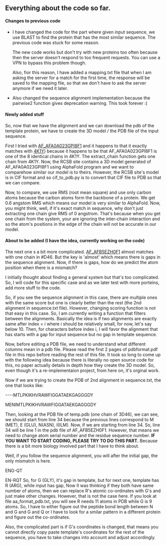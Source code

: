 ## Everything about the code so far.

#### Changes to previous code

* I have changed the code for the part where given input sequence, we use BLAST to find the protein that has the most similar sequence. The previous code was stuck for some reason.
  
  The new code works but don't try with new proteins too often because then the server doesn't respond to too frequent requests. You can use a VPN to bypass this problem though.
  
  Also,  fior this reason, I have added a mapping.txt file that when I am asking the server for a match for the first time, the response will be saved to the mapping file, so that we don't have to ask the server anymore if we need it later.

* Also changed the sequence alignment implementation because the pairwise2 function gives deprecation warning. This took forever :(
  
  
  

#### Newly added stuff

So, now that we have the alignment and we can download the pdb of the template protein, we have to create the 3D model / the PDB file of the input sequence.

First I tried with [AF_AFA0A023GPI8F1](https://www.rcsb.org/structure/AF_AFA0A023GPI8F1) and it happens to that it exactly matches with [4K1Y](https://www.rcsb.org/structure/4K1Y)) because it happens to be that AF_AFA0A023GPI8F1 is one of the 8 identical chains in 4K1Y. The extract_chain function gets one chain from 4K1Y. Now, the RCSB site contains a 3D model generated of AF_AFA0A023GPI8F1 using AlphaFold program and we want to comparehow similar our model is to theirs. However, the RCSB site's model is in CIF format and so cif_to_pdb.py is to convert that CIF file to PDB so that we can compare.

Now, to compare, we use RMS (root mean square) and use only carbon atoms because the carbon atoms form the backbone of a protein. We get 0.6 angstom RMS which means our model is very similar to AlphaFold. Now, you might think, well, if it's exact match in sequence, why don't just extracting one chain give RMS of 0 angstrom. That's because when you get one chain from the system, your are ignoring the inter-chain interaction and so the atom's positions in the edge of the chain will not be accurate in our model.

#### About to be added (I have the idea, currently working on the code)

The next one s a bit more complicated. [AF_AFB5EZH0F1](https://www.rcsb.org/structure/AF_AFB5EZH0F1) almost matches with one chain in #D46. But the key is 'almost' which means there is gaps in the sequence alignment. Now, if there is gaps, how do we predict the atom position when there is a mismatch?

I initially thought about finding a general system but that's too complicated. So, I will code for this specific case and as we later test with more porteins, add more stuff to the code.

So, if you see the sequence alignment in this case, there are multiple ones with the same score but one is clearly better than the rest (the 2nd alignment in sequence.txt file). However, changing scoring function is not that easy in this case. So, I am currently writing a function that filters between the alignments. Basically the idea is if two alignments are exactly same after index = i where i should be relatively small, for now, let's say below 10. Then, for characters before index i, I will favor the alignment that has starts with a gap for input sequence but no gap in template sequence.

Now, before editing a PDB file, we need to understand what different columns mean in a pdb file. Please read the first 2 pages of pdbformat.pdf file in this repo before reading the rest of this file. It took so long to come up with the following idea because there is literally no open source code for this, no paper actually details in depth how they create the 3D model. So, even though it's a re-implementaion project, from here on, it's  orginal work.

Now if we are trying to create the PDB of 2nd alignment in sequence.txt, the one that looks like:

----MTLPKIKHVRAWFIGGATAEKGAGGGDY

MENIMTLPKIKHVRAWFIGGATAEKGAGGGDY

Then, looking at the PDB file of temp.pdb (one chain of 3D46), we can see, we should start from line 34 because the previous lines correspond to M (MET), E (GLU), N(ASN), I(ILM). Now, if we are starting from line 34. So, line 34 will be line 1 in the pdb file of AF_AFB5EZH0F1. However, that means we need to change atom serial number and the residue sequence number. **IF YOU WANT TO START CODING, PLEASE TRY TO DO THIS PART.** Because there is a bit more biology involved part that I have to think about.

Well, if you follow the sequence alignment, you will after the initial gap, the only mismatch is here.

ENG-QT

EN-RQT
So, for G (GLY), it's gap in template, but for next one, template has R (ARG), while input has gap, Now II was thinking if they both have same number of atoms, then we can replace R's atomic co-ordinates with G's and just make other changes. However, that is not the case here. If you look at file aa_format_pdb.txt, you will see R needs 11 atoms in PDB while G is 9 atoms. So, I have to either figure out the peptide bond length between N and G and G and Q or I have to look for a smilar pattern in a different protein and figure out the co-ordinates.

Also, the complicated part is if G's coordinates is changed, that means you cannot directly copy paste template's coordinates for the rest of the sequence, you have to take changes into account and adjust accordingly.


